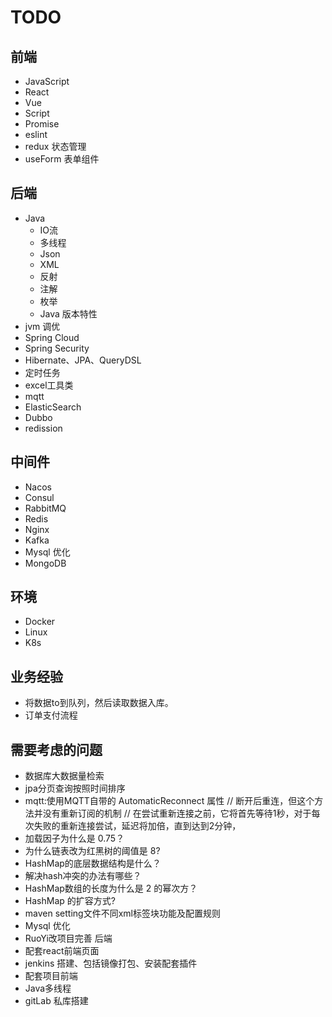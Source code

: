 # TODO

## 前端

* JavaScript
* React
* Vue
* Script
* Promise
* eslint
* redux 状态管理
* useForm 表单组件

## 后端

* Java
  * IO流
  * 多线程
  * Json
  * XML
  * 反射
  * 注解
  * 枚举
  * Java 版本特性
* jvm 调优
* Spring Cloud
* Spring Security
* Hibernate、JPA、QueryDSL
* 定时任务
* excel工具类
* mqtt
* ElasticSearch
* Dubbo
* redission 

## 中间件

* Nacos
* Consul
* RabbitMQ
* Redis
* Nginx
* Kafka
* Mysql 优化
* MongoDB

## 环境

* Docker
* Linux
* K8s

## 业务经验

* 将数据to到队列，然后读取数据入库。
* 订单支付流程

## 需要考虑的问题

* 数据库大数据量检索
* jpa分页查询按照时间排序
* mqtt:使用MQTT自带的 AutomaticReconnect 属性 // 断开后重连，但这个方法并没有重新订阅的机制 // 在尝试重新连接之前，它将首先等待1秒，对于每次失败的重新连接尝试，延迟将加倍，直到达到2分钟，
* 加载因子为什么是 0.75？
* 为什么链表改为红黑树的阈值是 8?
* HashMap的底层数据结构是什么？
* 解决hash冲突的办法有哪些？
* HashMap数组的长度为什么是 2 的幂次方？
* HashMap 的扩容方式?
* maven setting文件不同xml标签块功能及配置规则
* Mysql 优化
* RuoYi改项目完善 后端
* 配套react前端页面
* jenkins 搭建、包括镜像打包、安装配套插件
* 配套项目前端
* Java多线程
* gitLab 私库搭建